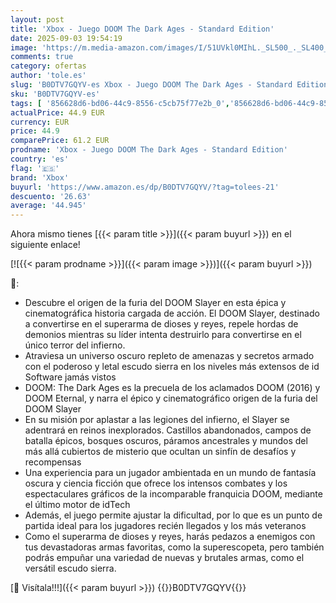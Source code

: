 ```yaml
---
layout: post
title: 'Xbox - Juego DOOM The Dark Ages - Standard Edition'
date: 2025-09-03 19:54:19
image: 'https://m.media-amazon.com/images/I/51UVkl0MIhL._SL500_._SL400_.jpg'
comments: true
category: ofertas
author: 'tole.es'
slug: 'B0DTV7GQYV-es Xbox - Juego DOOM The Dark Ages - Standard Edition'
sku: 'B0DTV7GQYV-es'
tags: [ '856628d6-bd06-44c9-8556-c5cb75f77e2b_0','856628d6-bd06-44c9-8556-c5cb75f77e2b_2201','856628d6-bd06-44c9-8556-c5cb75f77e2b_3601','Arborist Merchandising Root','Hardware y juegos para Xbox Series X y S','Juegos para Xbox Series X y S','Preventa de Videojuegos','Self Service','Special Features Stores','Videojuegos','Videojuegos más esperados','xbox','🇪🇸', ]
actualPrice: 44.9 EUR
currency: EUR
price: 44.9
comparePrice: 61.2 EUR
prodname: 'Xbox - Juego DOOM The Dark Ages - Standard Edition'
country: 'es'
flag: '🇪🇸'
brand: 'Xbox'
buyurl: 'https://www.amazon.es/dp/B0DTV7GQYV/?tag=tolees-21'
descuento: '26.63'
average: '44.945'
---
```


Ahora mismo tienes [{{< param title >}}]({{< param buyurl >}}) en el siguiente enlace!

[![{{< param prodname >}}]({{< param image >}})]({{< param buyurl >}})

🔎:

- Descubre el origen de la furia del DOOM Slayer en esta épica y cinematográfica historia cargada de acción. El DOOM Slayer, destinado a convertirse en el superarma de dioses y reyes, repele hordas de demonios mientras su líder intenta destruirlo para convertirse en el único terror del infierno.
- Atraviesa un universo oscuro repleto de amenazas y secretos armado con el poderoso y letal escudo sierra en los niveles más extensos de id Software jamás vistos
- DOOM: The Dark Ages es la precuela de los aclamados DOOM (2016) y DOOM Eternal, y narra el épico y cinematográfico origen de la furia del DOOM Slayer
- En su misión por aplastar a las legiones del infierno, el Slayer se adentrará en reinos inexplorados. Castillos abandonados, campos de batalla épicos, bosques oscuros, páramos ancestrales y mundos del más allá cubiertos de misterio que ocultan un sinfín de desafíos y recompensas
- Una experiencia para un jugador ambientada en un mundo de fantasía oscura y ciencia ficción que ofrece los intensos combates y los espectaculares gráficos de la incomparable franquicia DOOM, mediante el último motor de idTech
- Además, el juego permite ajustar la dificultad, por lo que es un punto de partida ideal para los jugadores recién llegados y los más veteranos
- Como el superarma de dioses y reyes, harás pedazos a enemigos con tus devastadoras armas favoritas, como la superescopeta, pero también podrás empuñar una variedad de nuevas y brutales armas, como el versátil escudo sierra.

[🛒 Visítala!!!]({{< param buyurl >}})
{{<world>}}B0DTV7GQYV{{</world>}}
